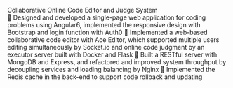 Collaborative Online Code Editor and Judge System        	 	     	      	      
	Designed and developed a single-page web application for coding problems using Angular6, implemented the responsive design with Bootstrap and login function with Auth0
	Implemented a web-based collaborative code editor with Ace Editor, which supported multiple users editing simultaneously by Socket.io and online code judgment by an executor server built with Docker and Flask
	Built a RESTful server with MongoDB and Express, and refactored and improved system throughput by decoupling services and loading balancing by Nginx
	Implemented the Redis cache in the back-end to support code rollback and updating
